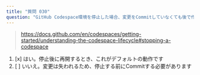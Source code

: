 ```yaml
---
title: "質問 030"
question: "GitHub Codespace環境を停止した場合、変更をCommitしていなくても後で作業を再開できますか？"
---
```


> https://docs.github.com/en/codespaces/getting-started/understanding-the-codespace-lifecycle#stopping-a-codespace
1. [x] はい。停止後に再開するとき、これがデフォルトの動作です
1. [ ] いいえ。変更は失われるため、停止する前にCommitする必要があります